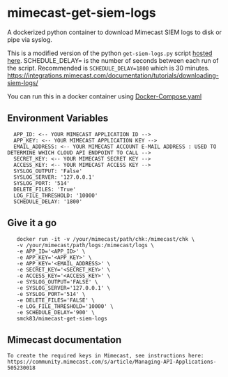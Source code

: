 # mimecast-get-siem-logs
A dockerized python container to download Mimecast SIEM logs to disk or pipe via syslog.

This is a modified version of the  python `get-siem-logs.py` script [hosted here](https://integrations.mimecast.com/documentation/tutorials/downloading-siem-logs/). SCHEDULE_DELAY= is the number of seconds between each run of the script. Recommended is `SCHEDULE_DELAY=1800` which is 30 minutes.
https://integrations.mimecast.com/documentation/tutorials/downloading-siem-logs/

You can run this in a docker container using [Docker-Compose.yaml](https://github.com/smck83/mimecast-get-siem-logs/blob/main/docker-compose.yaml)

## Environment Variables
      APP_ID: <-- YOUR MIMECAST APPLICATION ID -->
      APP_KEY: <-- YOUR MIMECAST APPLICATION KEY -->
      EMAIL_ADDRESS: <-- YOUR MIMECAST ACCOUNT E-MAIL ADDRESS : USED TO DETERMINE WHICH CLOUD API ENDPOINT TO CALL -->
      SECRET_KEY: <-- YOUR MIMECAST SECRET KEY -->
      ACCESS_KEY: <-- YOUR MIMECAST ACCESS KEY -->
      SYSLOG_OUTPUT: 'False'
      SYSLOG_SERVER: '127.0.0.1'
      SYSLOG_PORT: '514'
      DELETE_FILES: 'True'
      LOG_FILE_THRESHOLD: '10000'
      SCHEDULE_DELAY: '1800'

## Give it a go
       docker run -it -v /your/mimecast/path/chk:/mimecast/chk \
       -v /your/mimecast/path/logs:/mimecast/logs \
       -e APP_ID='<APP_ID>' \
       -e APP_KEY='<APP_KEY>' \
       -e APP_KEY='<EMAIL_ADDRESS>' \
       -e SECRET_KEY='<SECRET_KEY>' \
       -e ACCESS_KEY='<ACCESS_KEY>' \
       -e SYSLOG_OUTPUT='FALSE' \
       -e SYSLOG_SERVER='127.0.0.1' \
       -e SYSLOG_PORT='514' \
       -e DELETE_FILES='FALSE' \
       -e LOG_FILE_THRESHOLD='10000' \
       -e SCHEDULE_DELAY='900' \
       smck83/mimecast-get-siem-logs
  
  ## Mimecast documentation
    To create the required keys in Mimecast, see instructions here: https://community.mimecast.com/s/article/Managing-API-Applications-505230018
